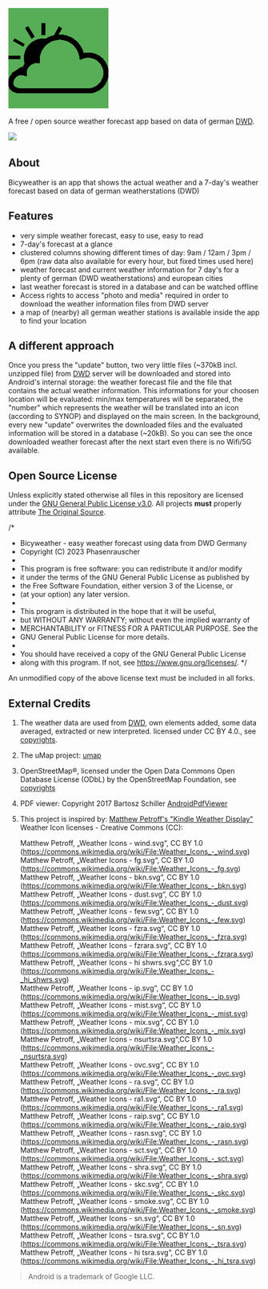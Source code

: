 
![Bicyweather Banner v1.0](app/src/main/res/drawable-200dpi/bkngreen.png)

A free / open source weather forecast app based on data of german [DWD](https://opendata.dwd.de).

[<img src="https://fdroid.gitlab.io/artwork/badge/get-it-on.png" height="75" />]()



## About

Bicyweather is an app that shows the actual weather and a 7-day's weather forecast based on data of german weatherstations (DWD) 

## Features

- very simple weather forecast, easy to use, easy to read
- 7-day's forecast at a glance
- clustered columns showing different times of day: 9am / 12am / 3pm / 6pm (raw data also available for every hour, but fixed times used here)
- weather forecast and current weather information for 7 day's for a plenty of german (DWD weatherstations) and european cities 
- last weather forecast is stored in a database and can be watched offline
- Access rights to access "photo and media" required in order to download the weather information files from DWD server
- a map of (nearby) all german weather stations is available inside the app to find your location

## A different approach 

Once you press the "update" button, two very little files (~370kB incl. unzipped file) from [DWD](https://opendata.dwd.de) server will be downloaded and stored into Android's internal storage: the weather forecast file and the file that contains the actual weather information. This informations for your choosen location will be evaluated: min/max temperatures will be separated, the "number" which represents the weather will be translated into an icon (according to SYNOP) and displayed on the main screen. 
In the background, every new "update" overwrites the downloaded files and the evaluated information will be stored in a database (~20kB). So you can see the once downloaded weather forecast after the next start even there is no Wifi/5G available.  

## Open Source License

Unless explicitly stated otherwise all files in this repository are licensed under the [GNU General Public License v3.0](https://www.gnu.org/licenses/gpl-3.0-standalone.html). All projects **must** properly attribute [The Original Source](https://github.com/phasenrauscher/Weather).

/*
 * Bicyweather - easy weather forecast using data from DWD Germany
 * Copyright (C) 2023 Phasenrauscher
 *
 * This program is free software: you can redistribute it and/or modify
 * it under the terms of the GNU General Public License as published by
 * the Free Software Foundation, either version 3 of the License, or
 * (at your option) any later version.
 *
 * This program is distributed in the hope that it will be useful,
 * but WITHOUT ANY WARRANTY; without even the implied warranty of
 * MERCHANTABILITY or FITNESS FOR A PARTICULAR PURPOSE.  See the
 * GNU General Public License for more details.
 *
 * You should have received a copy of the GNU General Public License
 * along with this program.  If not, see <https://www.gnu.org/licenses/>.
 */

An unmodified copy of the above license text must be included in all forks.

## External Credits

 1. The weather data are used from [DWD](https://opendata.dwd.de/weather), own elements added, some data averaged, extracted or new interpreted. licensed under CC BY 4.0., see [copyrights](https://www.dwd.de/DE/service/rechtliche_hinweise/rechtliche_hinweise_node.html).
 2. The uMap project: [umap](https://umap.openstreetmap.de/de)
 3. OpenStreetMap®, licensed under the Open Data Commons Open Database License (ODbL) by the OpenStreetMap Foundation, see [copyrights](https://www.openstreetmap.org/copyright) 
 4. PDF viewer: Copyright 2017 Bartosz Schiller [AndroidPdfViewer](https://github.com/barteksc/AndroidPdfViewer)
 5. This project is inspired by:  [Matthew Petroff's "Kindle Weather Display"](https://mpetroff.net/2012/09/kindle-weather-display/)
	Weather Icon licenses - Creative Commons (CC):


    Matthew Petroff, „Weather Icons - wind.svg“, 	CC BY 1.0 (https://commons.wikimedia.org/wiki/File:Weather_Icons_-_wind.svg)<br>
    Matthew Petroff, „Weather Icons - fg.svg“, 	CC BY 1.0 (https://commons.wikimedia.org/wiki/File:Weather_Icons_-_fg.svg)<br>
    Matthew Petroff, „Weather Icons - bkn.svg“, 	CC BY 1.0 (https://commons.wikimedia.org/wiki/File:Weather_Icons_-_bkn.svg)<br>
    Matthew Petroff, „Weather Icons - dust.svg“, 	CC BY 1.0 (https://commons.wikimedia.org/wiki/File:Weather_Icons_-_dust.svg)<br>
    Matthew Petroff, „Weather Icons - few.svg“, 	CC BY 1.0 (https://commons.wikimedia.org/wiki/File:Weather_Icons_-_few.svg)<br>
    Matthew Petroff, „Weather Icons - fzra.svg“, 	CC BY 1.0 (https://commons.wikimedia.org/wiki/File:Weather_Icons_-_fzra.svg)<br>
    Matthew Petroff, „Weather Icons - fzrara.svg“, 	CC BY 1.0 (https://commons.wikimedia.org/wiki/File:Weather_Icons_-_fzrara.svg)<br>
    Matthew Petroff, „Weather Icons - hi shwrs.svg“,CC BY 1.0 (https://commons.wikimedia.org/wiki/File:Weather_Icons_-_hi_shwrs.svg)<br>
    Matthew Petroff, „Weather Icons - ip.svg“, 	CC BY 1.0 (https://commons.wikimedia.org/wiki/File:Weather_Icons_-_ip.svg)<br>
    Matthew Petroff, „Weather Icons - mist.svg“, 	CC BY 1.0 (https://commons.wikimedia.org/wiki/File:Weather_Icons_-_mist.svg)<br>
    Matthew Petroff, „Weather Icons - mix.svg“, 	CC BY 1.0 (https://commons.wikimedia.org/wiki/File:Weather_Icons_-_mix.svg)<br>
    Matthew Petroff, „Weather Icons - nsurtsra.svg“,CC BY 1.0 (https://commons.wikimedia.org/wiki/File:Weather_Icons_-_nsurtsra.svg)<br>
    Matthew Petroff, „Weather Icons - ovc.svg“, 	CC BY 1.0 (https://commons.wikimedia.org/wiki/File:Weather_Icons_-_ovc.svg)<br>
    Matthew Petroff, „Weather Icons - ra.svg“, 	CC BY 1.0 (https://commons.wikimedia.org/wiki/File:Weather_Icons_-_ra.svg)<br>
    Matthew Petroff, „Weather Icons - ra1.svg“, 	CC BY 1.0 (https://commons.wikimedia.org/wiki/File:Weather_Icons_-_ra1.svg)<br>
    Matthew Petroff, „Weather Icons - raip.svg“, 	CC BY 1.0 (https://commons.wikimedia.org/wiki/File:Weather_Icons_-_raip.svg)<br>
    Matthew Petroff, „Weather Icons - rasn.svg“, 	CC BY 1.0 (https://commons.wikimedia.org/wiki/File:Weather_Icons_-_rasn.svg)<br>
    Matthew Petroff, „Weather Icons - sct.svg“, 	CC BY 1.0 (https://commons.wikimedia.org/wiki/File:Weather_Icons_-_sct.svg)<br>
    Matthew Petroff, „Weather Icons - shra.svg“, 	CC BY 1.0 (https://commons.wikimedia.org/wiki/File:Weather_Icons_-_shra.svg)<br>
    Matthew Petroff, „Weather Icons - skc.svg“, 	CC BY 1.0 (https://commons.wikimedia.org/wiki/File:Weather_Icons_-_skc.svg)<br>
    Matthew Petroff, „Weather Icons - smoke.svg“, 	CC BY 1.0 (https://commons.wikimedia.org/wiki/File:Weather_Icons_-_smoke.svg)<br>
    Matthew Petroff, „Weather Icons - sn.svg“, 	CC BY 1.0 (https://commons.wikimedia.org/wiki/File:Weather_Icons_-_sn.svg)<br>
    Matthew Petroff, „Weather Icons - tsra.svg“, 	CC BY 1.0 (https://commons.wikimedia.org/wiki/File:Weather_Icons_-_tsra.svg)<br>
    Matthew Petroff, „Weather Icons - hi tsra.svg“, CC BY 1.0 (https://commons.wikimedia.org/wiki/File:Weather_Icons_-_hi_tsra.svg)<br>

> Android is a trademark of Google LLC.
